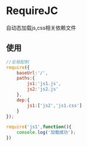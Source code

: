 RequireJC
============

自动态加载js,css相关依赖文件

## 使用


```javascript
//全局配制
require({
    baseUrl:'/',
    paths:{
    	js1:'js1.js',
    	js2:'js2.js'
    },
    dep:{
    	js1:['js2','js1.css']
    }
});

require('js1',function(){
	console.log('加载成功');
})


```